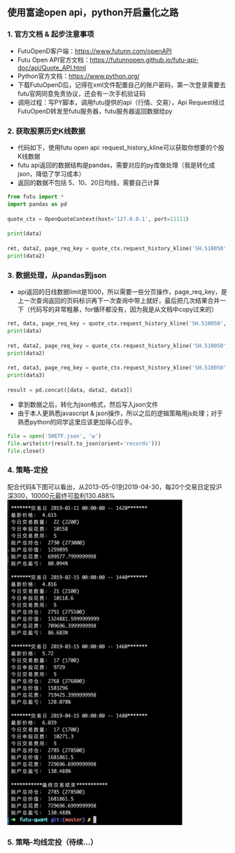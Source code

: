## 使用富途open api，python开启量化之路

### 1. 官方文档 & 起步注意事项
- FutuOpenD客户端：https://www.futunn.com/openAPI
- Futu Open API官方文档：https://futunnopen.github.io/futu-api-doc/api/Quote_API.html
- Python官方文档：https://www.python.org/
- 下载FutuOpenD后，记得在xml文件配置自己的账户密码，第一次登录需要去futu官网同意免责协议，还会有一次手机验证码
- 调用过程：写PY脚本，调用futu提供的api（行情、交易），Api Request经过FutuOpenD转发至futu服务器，futu服务器返回数据给py

### 2. 获取股票历史K线数据
- 代码如下，使用futu open api: request_history_kline可以获取你想要的个股K线数据
- futu api返回的数据结构是pandas，需要对应的py库做处理（我是转化成json，降低了学习成本）
- 返回的数据不包括 5、10、20日均线，需要自己计算
```python
from futu import *
import pandas as pd

quote_ctx = OpenQuoteContext(host='127.0.0.1', port=11111)

print(data)

ret, data2, page_req_key = quote_ctx.request_history_kline('SH.510050', start='2005-09-30', end='2019-05-05',max_count=1000,page_req_key=page_req_key) #请求开头50个数据
print(data2)
```

### 3. 数据处理，从pandas到json
- api返回的日线数据limit是1000，所以需要一些分页操作，page_req_key，是上一次查询返回的页码标识再下一次查询中带上就好，最后把几次结果合并一下（代码写的非常粗暴，for循环都没有，因为我是从文档中copy过来的）
```python
ret, data, page_req_key = quote_ctx.request_history_kline('SH.510050', start='2005-09-30', end='2019-05-05',max_count=1000)
print(data)

ret, data2, page_req_key = quote_ctx.request_history_kline('SH.510050', start='2005-09-30', end='2019-05-05',max_count=1000,page_req_key=page_req_key) 
print(data2)

ret, data3, page_req_key = quote_ctx.request_history_kline('SH.510050', start='2005-09-30', end='2019-05-05',max_count=1000,page_req_key=page_req_key) 
print(data3)

result = pd.concat([data, data2, data3])
```
- 拿到数据之后，转化为json格式，然后写入json文件
- 由于本人更熟悉javascript & json操作，所以之后的逻辑策略用js处理；对于熟悉python的同学这里应该更加得心应手。
```python
file = open('50ETF.json', 'w')
file.write(str(result.to_json(orient='records')))
file.close()
```

### 4. 策略-定投
配合代码&下图可以看出，从2013-05-01到2019-04-30，每20个交易日定投沪深300，10000元最终可盈利130.488%
<img src="./img/cl.jpg" width=400/>

### 5. 策略-均线定投（待续...）


<!-- ### 最新效果
今天第一次弄，稍微坎坷些，目前只取得了腾讯当前价格，未完待续，欢迎交流、咨询
![api](./img/run.jpg) -->
